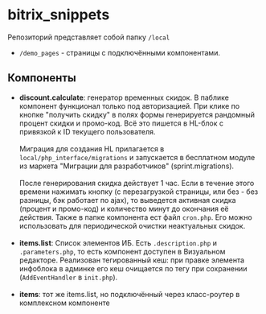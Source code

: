 # bitrix_snippets
Репозиторий представляет собой папку `/local`

- `/demo_pages` - страницы с подключёнными компонентами.
## Компоненты
* **discount.calculate**: генератор временных скидок. В паблике компонент функционал только под авторизацией. При клике по кнопке "получить скидку" в полях формы генерируется рандомный процент скидки и промо-код. Всё это пишется в HL-блок с привязкой к ID текущего пользователя.
<br><br>
Миграция для создания HL прилагается в `local/php_interface/migrations` и запускается в бесплатном модуле из маркета "Миграции для разработчиков" (sprint.migrations).
<br><br>
После генерирования скидка действует 1 час. Если в течение этого времени нажимать кнопку (с перезагрузкой страницы, или без - без разницы, бэк работает по ajax), то выведется активная скидка (процент и промо-код) и количество минут до окончания её действия. Также в папке компонента ест файл `cron.php`. Его можно использовать для периодической очистки неактуальных скидок.
<br><br>
* **items.list**: Список элементов ИБ. Есть `.description.php` и `.parameters.php`, то есть компонент доступен в Визуальном редакторе. Реализован тегированный кеш: при правке элемента инфоблока в админке его кеш очищается по тегу при сохранении (`AddEventHandler` в `init.php`). <br><br>
* **items**: тот же items.list, но подключённый через класс-роутер в комплексном компоненте
